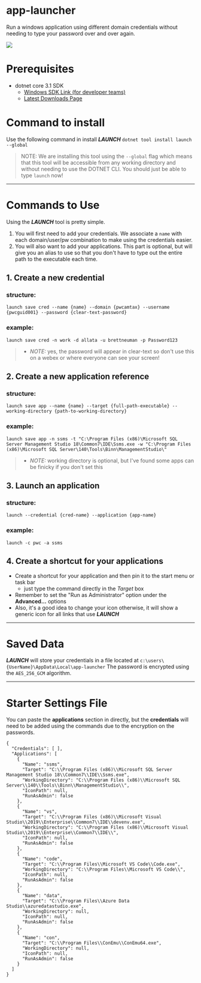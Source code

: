 # app-launcher
Run a windows application using different domain credentials without needing to type your password over and over again.

![](https://github.com/brettneuman/app-launcher/workflows/BuildMaster/badge.svg)



# Prerequisites
- dotnet core 3.1 SDK
   - [Windows SDK Link (for developer teams)](https://download.visualstudio.microsoft.com/download/pr/5aad9c2c-7bb6-45b1-97e7-98f12cb5b63b/6f6d7944c81b043bdb9a7241529a5504/dotnet-sdk-3.1.102-win-x64.exe)
   - [Latest Downloads Page](https://dotnet.microsoft.com/download/dotnet-core/3.1)

# Command to install
Use the following command in install **_LAUNCH_**
`dotnet tool install launch --global`
> NOTE: We are installing this tool using the `--global` flag which means that this tool will be accessible from any working directory and without needing to use the DOTNET CLI. You should just be able to type `launch` now!

---
# **Commands to Use**
Using the **_LAUNCH_** tool is pretty simple. 
1. You will first need to add your credentials. We associate a `name` with each domain/user/pw combination to make using the credentials easier. 
2. You will also want to add your applications. This part is optional, but will give you an alias to use so that you don't have to type out the entire path to the executable each time. 

## 1. Create a new credential

### structure:
`launch save cred --name {name} --domain {pwcamtax} --username {pwcguid001} --password {clear-text-password}`
### example:
`launch save cred -n work -d allata -u brettneuman -p Password123`

>- *NOTE:* yes, the password will appear in clear-text so don't use this on a webex or where everyone can see your screen!


## 2. Create a new application reference

### structure:
`launch save app --name {name} --target {full-path-executable} --working-directory {path-to-working-directory}`
### example:
`launch save app -n ssms -t "C:\Program Files (x86)\Microsoft SQL Server Management Studio 18\Common7\IDE\Ssms.exe -w "C:\Program Files (x86)\Microsoft SQL Server\140\Tools\Binn\ManagementStudio\"`

>- *NOTE:* working directory is optional, but I've found some apps can be finicky if you don't set this

## 3. Launch an application

### structure:
`launch --credential {cred-name} --application {app-name}`
### example:
`launch -c pwc -a ssms`

## 4. Create a shortcut for your applications
- Create a shortcut for your application and then pin it to the start menu or task bar
   - just type the command directly in the *Target* box
- Remember to set the "Run as Administrator" option under the **Advanced...** options
- Also, it's a good idea to change your icon otherwise, it will show a generic icon for all links that use **_LAUNCH_**

---

# Saved Data

**_LAUNCH_** will store your credentials in a file located at `c:\users\{UserName}\AppData\Local\app-launcher`
The password is encrypted using the `AES_256_GCM` algorithm.

---
# Starter Settings File
You can paste the **applications** section in directly, but the **credentials** will need to be added using the commands due to the encryption on the passwords.
```
{
  "Credentials": [ ],
  "Applications": [
    {
      "Name": "ssms",
      "Target": "C:\\Program Files (x86)\\Microsoft SQL Server Management Studio 18\\Common7\\IDE\\Ssms.exe",
      "WorkingDirectory": "C:\\Program Files (x86)\\Microsoft SQL Server\\140\\Tools\\Binn\\ManagementStudio\\",
      "IconPath": null,
      "RunAsAdmin": false
    },
    {
      "Name": "vs",
      "Target": "C:\\Program Files (x86)\\Microsoft Visual Studio\\2019\\Enterprise\\Common7\\IDE\\devenv.exe",
      "WorkingDirectory": "C:\\Program Files (x86)\\Microsoft Visual Studio\\2019\\Enterprise\\Common7\\IDE\\",
      "IconPath": null,
      "RunAsAdmin": false
    },
    {
      "Name": "code",
      "Target": "C:\\Program Files\\Microsoft VS Code\\Code.exe",
      "WorkingDirectory": "C:\\Program Files\\Microsoft VS Code\\",
      "IconPath": null,
      "RunAsAdmin": false
    },
    {
      "Name": "data",
      "Target": "C:\\Program Files\\Azure Data Studio\\azuredatastudio.exe",
      "WorkingDirectory": null,
      "IconPath": null,
      "RunAsAdmin": false
    },
    {
      "Name": "con",
      "Target": "C:\\Program Files\\ConEmu\\ConEmu64.exe",
      "WorkingDirectory": null,
      "IconPath": null,
      "RunAsAdmin": false
    }
  ]
}
```
